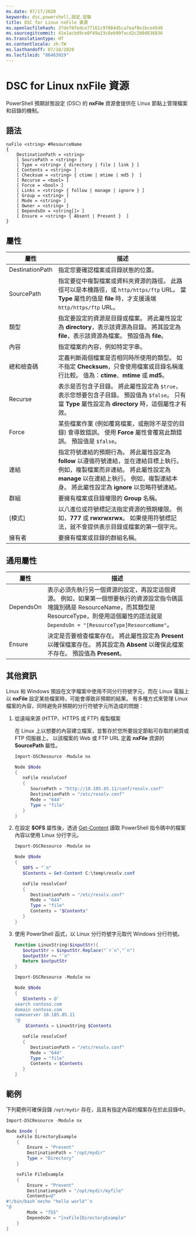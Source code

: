 ```yaml
---
ms.date: 07/17/2020
keywords: dsc,powershell,設定,安裝
title: DSC for Linux nxFile 資源
ms.openlocfilehash: 37de70fedce77161c97084d5ca7eaf8e1bce45d8
ms.sourcegitcommit: 41e1acbd9ce0f49a23c6eb99facd2c280d836836
ms.translationtype: HT
ms.contentlocale: zh-TW
ms.lasthandoff: 07/18/2020
ms.locfileid: "86463919"
---
```

# <a name="dsc-for-linux-nxfile-resource"></a>DSC for Linux nxFile 資源

PowerShell 預期狀態設定 (DSC) 的 **nxFile** 資源會提供在 Linux 節點上管理檔案和目錄的機制。

## <a name="syntax"></a>語法

```Syntax
nxFile <string> #ResourceName
{
    DestinationPath = <string>
    [ SourcePath = <string> ]
    [ Type = <string> { directory | file | link } ]
    [ Contents = <string> ]
    [ Checksum = <string> { ctime | mtime | md5 }  ]
    [ Recurse = <bool> ]
    [ Force = <bool> ]
    [ Links = <string> { follow | manage | ignore } ]
    [ Group = <string> ]
    [ Mode = <string> ]
    [ Owner = <string> ]
    [ DependsOn = <string[]> ]
    [ Ensure = <string> { Absent | Present }  ]
}
```

## <a name="properties"></a>屬性

|屬性 |描述 |
|---|---|
|DestinationPath |指定您要確認檔案或目錄狀態的位置。 |
|SourcePath |指定要從中複製檔案或資料夾資源的路徑。 此路徑可以是本機路徑，或 `http/https/ftp` URL。 當 **Type** 屬性的值是 **file** 時，才支援遠端 `http/https/ftp` URL。 |
|類型 |指定要設定的資源是目錄或檔案。 將此屬性設定為 **directory**，表示該資源為目錄。 將其設定為 **file**，表示該資源為檔案。 預設值為 **file**。 |
|內容 |指定檔案的內容，例如特定字串。 |
|總和檢查碼 |定義判斷兩個檔案是否相同時所使用的類型。 如不指定 **Checksum**，只會使用檔案或目錄名稱進行比較。 值為：**ctime**、**mtime** 或 **md5**。 |
|Recurse |表示是否包含子目錄。 將此屬性設定為 `$true`，表示您想要包含子目錄。 預設值為 `$false`。 只有當 **Type** 屬性設定為 **directory** 時，這個屬性才有效。 |
|Force |某些檔案作業 (例如覆寫檔案，或刪除不是空的目錄) 會導致錯誤。 使用 **Force** 屬性會覆寫此類錯誤。 預設值是 `$false`。 |
|連結 |指定符號連結的預期行為。 將此屬性設定為 **follow** 以遵循符號連結，並在連結目標上執行。 例如，複製檔案而非連結。 將此屬性設定為 **manage** 以在連結上執行。 例如，複製連結本身。 將此屬性設定為 **ignore** 以忽略符號連結。 |
|群組 |要擁有檔案或目錄權限的 **Group** 名稱。 |
|[模式] |以八進位或符號標記法指定資源的預期權限。 例如，**777** 或 **rwxrwxrwx**。 如果使用符號標記法，就不會提供表示目錄或檔案的第一個字元。 |
|擁有者 |要擁有檔案或目錄的群組名稱。 |

## <a name="common-properties"></a>通用屬性

|屬性 |描述 |
|---|---|
|DependsOn |表示必須先執行另一個資源的設定，再設定這個資源。 例如，如果第一個想要執行的資源設定指令碼區塊識別碼是 ResourceName，而其類型是 ResourceType，則使用這個屬性的語法就是 `DependsOn = "[ResourceType]ResourceName"`。 |
|Ensure |決定是否要檢查檔案存在。 將此屬性設定為 **Present** 以確保檔案存在。 將其設定為 **Absent** 以確保此檔案不存在。 預設值為 **Present**。 |

## <a name="additional-information"></a>其他資訊

Linux 和 Windows 預設在文字檔案中使用不同分行符號字元，而在 Linux 電腦上以 **nxFile** 設定某些檔案時，可能會導致非預期的結果。 有多種方式來管理 Linux 檔案的內容，同時避免非預期的分行符號字元所造成的問題：

1. 從遠端來源 (HTTP、HTTPS 或 FTP) 複製檔案

   在 Linux 上以想要的內容建立檔案，並暫存於您所要設定節點可存取的網頁或 FTP 伺服器上。 以該檔案的 Web 或 FTP URL 定義 **nxFile** 資源的 **SourcePath** 屬性。

   ```powershell
   Import-DSCResource -Module nx

   Node $Node
   {
      nxFile resolvConf
      {
         SourcePath = "http://10.185.85.11/conf/resolv.conf"
         DestinationPath = "/etc/resolv.conf"
         Mode = "644"
         Type = "file"
      }
   }
   ```

1. 在設定 **$OFS** 屬性後，透過 [Get-Content](https://technet.microsoft.com/library/hh849787.aspx) 讀取 PowerShell 指令碼中的檔案內容以使用 Linux 分行字元。

   ```powershell
   Import-DSCResource -Module nx

   Node $Node
   {
      $OFS = "`n"
      $Contents = Get-Content C:\temp\resolv.conf

      nxFile resolvConf
      {
         DestinationPath = "/etc/resolv.conf"
         Mode = "644"
         Type = "file"
         Contents = "$Contents"
      }
   }
   ```

1. 使用 PowerShell 函式，以 Linux 分行符號字元取代 Windows 分行符號。

   ```powershell
   Function LinuxString($inputStr){
      $outputStr = $inputStr.Replace("`r`n","`n")
      $outputStr += "`n"
      Return $outputStr
   }

   Import-DSCResource -Module nx

   Node $Node
   {
      $Contents = @'
   search contoso.com
   domain contoso.com
   nameserver 10.185.85.11
   '@
       $Contents = LinuxString $Contents

      nxFile resolvConf
      {
         DestinationPath = "/etc/resolv.conf"
         Mode = "644"
         Type = "file"
         Contents = $Contents
      }
   }
   ```

## <a name="example"></a>範例

下列範例可確保目錄 `/opt/mydir` 存在，且具有指定內容的檔案存在於此目錄中。

```powershell
Import-DSCResource -Module nx

Node $node {
    nxFile DirectoryExample
    {
        Ensure = "Present"
        DestinationPath = "/opt/mydir"
        Type = "Directory"
    }

    nxFile FileExample
    {
        Ensure = "Present"
        Destinationpath = "/opt/mydir/myfile"
        Contents=@"
#!/bin/bash`necho "hello world"`n
"@
        Mode = "755"
        DependsOn = "[nxFile]DirectoryExample"
    }
}
```
